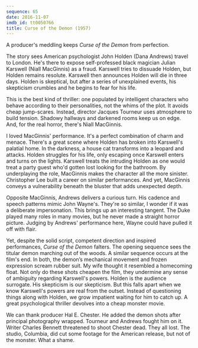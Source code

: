 ```yaml
---
sequence: 65
date: 2016-11-07
imdb_id: tt0050766
title: Curse of the Demon (1957)
---
```


A producer's meddling keeps _Curse of the Demon_ from perfection.

The story sees American psychologist John Holden (Dana Andrews) travel to London. He's there to expose self-professed black magician Julian Karswell (Niall MacGinnis) as a fraud. Karswell tries to dissuade Holden, but Holden remains resolute. Karswell then announces Holden will die in three days. Holden is skeptical, but after a series of unexplained events, his skepticism crumbles and he begins to fear for his life.

This is the best kind of thriller: one populated by intelligent characters who behave according to their personalities, not the whims of the plot. It avoids cheap jump-scares. Instead, director Jacques Tourneur uses atmosphere to build tension. Shadowy hallways and darkened rooms keep us on edge. And, for the real horror, there's Niall MacGinnis.

I loved MacGinnis' performance. It's a perfect combination of charm and menace. There's a great scene where Holden has broken into Karswell's palatial home. In the darkness, a house cat transforms into a leopard and attacks. Holden struggles for his life, only escaping once Karswell enters and turns on the lights. Karswell treats the intruding Holden as one would treat a party guest who'd gotten lost looking for the bathroom. By underplaying the role, MacGinnis makes the character all the more sinister. Christopher Lee built a career on similar performances. And yet, MacGinnis conveys a vulnerability beneath the bluster that adds unexpected depth.

Opposite MacGinnis, Andrews delivers a curious turn. His cadence and speech patterns mimic John Wayne's. They're so similar, I wonder if it was a deliberate impersonation. This brings up an interesting tangent. The Duke played many roles in many movies, but he never made a straight horror picture. Judging by Andrews' performance here, Wayne could have pulled it off with flair.

Yet, despite the solid script, competent direction and inspired performances, _Curse of the Demon_ falters. The opening sequence sees the titular demon marching out of the woods. A similar sequence occurs at the film's end. In both, the demon’s mechanical movement and frozen expression scream rubber suit. My wife thought it resembled a homecoming float. Not only do these shots cheapen the film, they undermine any sense of ambiguity regarding Karswell's powers. Holden is the audience surrogate. His skepticism is our skepticism. But this falls apart when we know Karswell's powers are real from the outset. Instead of questioning things along with Holden, we grow impatient waiting for him to catch up. A great psychological thriller devolves into a cheap monster movie.

We can thank producer Hal E. Chester. He added the demon shots after principal photography wrapped. Tourneur and Andrews fought him on it. Writer Charles Bennett threatened to shoot Chester dead. They all lost. The studio, Columbia, did cut some footage for the American release, but not of the monster. What a shame.